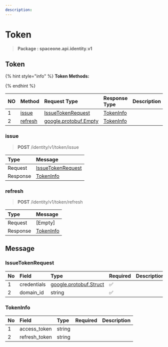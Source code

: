```yaml
---
description:  
---
```

# Token

>  **Package : spaceone.api.identity.v1**

## Token

{% hint style="info" %}
**Token Methods:**

{%  endhint %}


| NO |  Method | Request Type | Response Type | Description |
| :--- | :--- | :--- | :--- | :--- |
| 1 | [issue](Token.md#issue)| [IssueTokenRequest](Token.md#issuetokenrequest) | [TokenInfo](Token.md#tokeninfo) |  |
| 2 | [refresh](Token.md#refresh)|[google.protobuf.Empty](https://github.com/protocolbuffers/protobuf/blob/master/src/google/protobuf/empty.proto)| [TokenInfo](Token.md#tokeninfo) |  |

### issue
> **POST** /identity/v1/token/issue
>



| Type | Message |
| :--- | :--- |
| Request | [IssueTokenRequest](Token.md#issuetokenrequest) |
| Response |  [TokenInfo](Token.md#tokeninfo)  |



### refresh
> **POST** /identity/v1/token/refresh
>



| Type | Message |
| :--- | :--- |
| Request | [Empty] |
| Response |  [TokenInfo](Token.md#tokeninfo)  |





## Message

### IssueTokenRequest
| No | Field | Type | Required | Description |
| :--- | :--- | :--- | :--- | :--- |
| 1 | credentials |[google.protobuf.Struct](https://github.com/protocolbuffers/protobuf/blob/master/src/google/protobuf/struct.proto) |✅ ||
| 2 | domain_id |string |✅ ||

### TokenInfo
| No | Field | Type | Required | Description |
| :--- | :--- | :--- | :--- | :--- |
| 1 | access_token |string | ||
| 2 | refresh_token |string | ||
